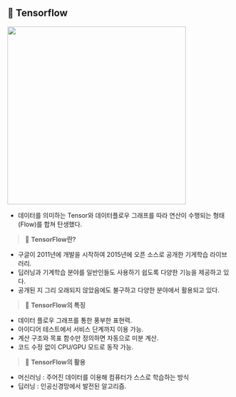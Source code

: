 ## 📄 Tensorflow

<img src="https://user-images.githubusercontent.com/114068529/199654804-4937c47c-1622-4cdb-9f85-78fce7d0508f.png" width=400 heigh=150>

- 데이터를 의미하는 Tensor와 데이터플로우 그래프를 따라 연산이 수행되는 형태(Flow)를 합쳐 탄생했다.

> 📗 <b>TensorFlow란?</b>
- 구글이 2011년에 개발을 시작하여 2015년에 오픈 소스로 공개한 기게학습 라이브러리.
- 딥러닝과 기계학습 분야를 일반인들도 사용하기 쉽도록 다양한 기능을 제공하고 있다.
- 공개된 지 그리 오래되지 않았음에도 불구하고 다양한 분야에서 활용되고 있다.

> 📘 <b>TensorFlow의 특징</b>
- 데이터 플로우 그래프를 통한 풍부한 표현력.
- 아이디어 테스트에서 서비스 단계까지 이용 가능.
- 계산 구조와 목표 함수만 정의하면 자동으로 미분 계산.
- 코드 수정 없이 CPU/GPU 모드로 동작 가능.

> 📘 <b>TensorFlow의 활용</b>
- 머신러닝 : 주어진 데이터를 이용해 컴퓨터가 스스로 학습하는 방식
- 딥러닝 : 인공신경망에서 발전된 알고리즘.
